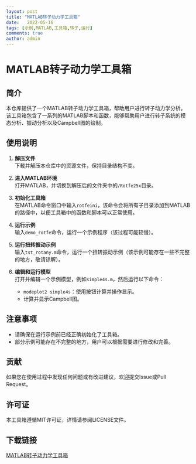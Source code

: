 ```yaml
---
layout: post
title: "MATLAB转子动力学工具箱"
date:   2022-05-16
tags: [示例,MATLAB,工具箱,转子,运行]
comments: true
author: admin
---
```

# MATLAB转子动力学工具箱

## 简介

本仓库提供了一个MATLAB转子动力学工具箱，帮助用户进行转子动力学分析。该工具箱包含了一系列的MATLAB脚本和函数，能够帮助用户进行转子系统的模态分析、振动分析以及Campbell图的绘制。

## 使用说明

1. **解压文件**  
   下载并解压本仓库中的资源文件，保持目录结构不变。

2. **进入MATLAB环境**  
   打开MATLAB，并切换到解压后的文件夹中的`/Rotfe25x`目录。

3. **初始化工具箱**  
   在MATLAB命令窗口中输入`rotfeini`，该命令会将所有子目录添加到MATLAB的路径中，以便工具箱中的函数和脚本可以正常使用。

4. **运行示例**  
   输入`demo_rotfe`命令，运行一个示例程序（该过程可能较慢）。

5. **运行扭转振动示例**  
   输入`tst_rotany.m`命令，运行一个扭转振动示例（该示例可能存在一些不完整的地方，敬请谅解）。

6. **编辑和运行模型**  
   打开并编辑一个示例模型，例如`simple4s.m`，然后运行以下命令：
   - `modeplot2 simple4s`：使用按钮计算并操作显示。
   - 计算并显示Campbell图。

## 注意事项

- 请确保在运行示例前已经正确初始化了工具箱。
- 部分示例可能存在不完整的地方，用户可以根据需要进行修改和完善。

## 贡献

如果您在使用过程中发现任何问题或有改进建议，欢迎提交Issue或Pull Request。

## 许可证

本工具箱遵循MIT许可证，详情请参阅LICENSE文件。

## 下载链接

[MATLAB转子动力学工具箱](https://pan.quark.cn/s/f7c786353cab)